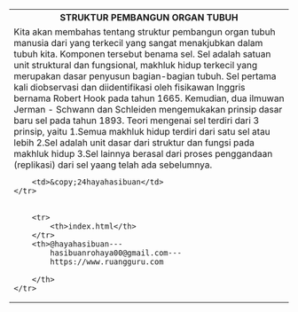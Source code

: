 <html lang="en">
<head>
    <meta charset="UTF-8">
    <meta name="viewport" content="width=device-width, initial-scale=1.0">
    <title><table></title>
    <link rel="shortcut icon" href="index.html" type="image/x-icon">
</head>

<table>
    <tr>
        <th>STRUKTUR PEMBANGUN ORGAN TUBUH</th>
    </tr>
    <tr>
        <td>Kita akan membahas tentang struktur pembangun organ tubuh manusia dari yang terkecil yang sangat menakjubkan dalam tubuh kita. Komponen tersebut benama sel. 
        Sel adalah satuan unit struktural dan fungsional, makhluk hidup terkecil yang merupakan dasar penyusun bagian-bagian tubuh.
        Sel pertama kali diobservasi dan diidentifikasi oleh fisikawan Inggris bernama Robert Hook pada tahun 1665. Kemudian, dua ilmuwan Jerman - Schwann dan Schleiden mengemukakan prinsip dasar baru sel pada tahun 1893. 
        Teori mengenai sel terdiri dari 3 prinsip, yaitu
        1.Semua makhluk hidup terdiri dari satu sel atau lebih 
        2.Sel adalah unit dasar dari struktur dan fungsi pada makhluk hidup
        3.Sel lainnya berasal dari proses penggandaan (replikasi) dari sel yaang telah ada sebelumnya.
        
        <td>&copy;24hayahasibuan</td>
    </tr>
 

        <tr>
            <th>index.html</th>
        </tr>
        <th>@hayahasibuan---
            hasibuanrohaya00@gmail.com---
            https://www.ruangguru.com

        </th>
    </tr>
</table>
